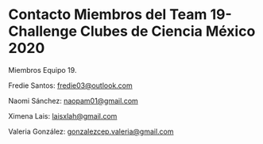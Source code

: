# Contacto Miembros del Team 19-Challenge Clubes de Ciencia México 2020
Miembros Equipo 19.




Fredie Santos: fredie03@outlook.com


Naomi Sánchez: naopam01@gmail.com


Ximena Lais: laisxlah@gmail.com


Valeria González: gonzalezcep.valeria@gmail.com



